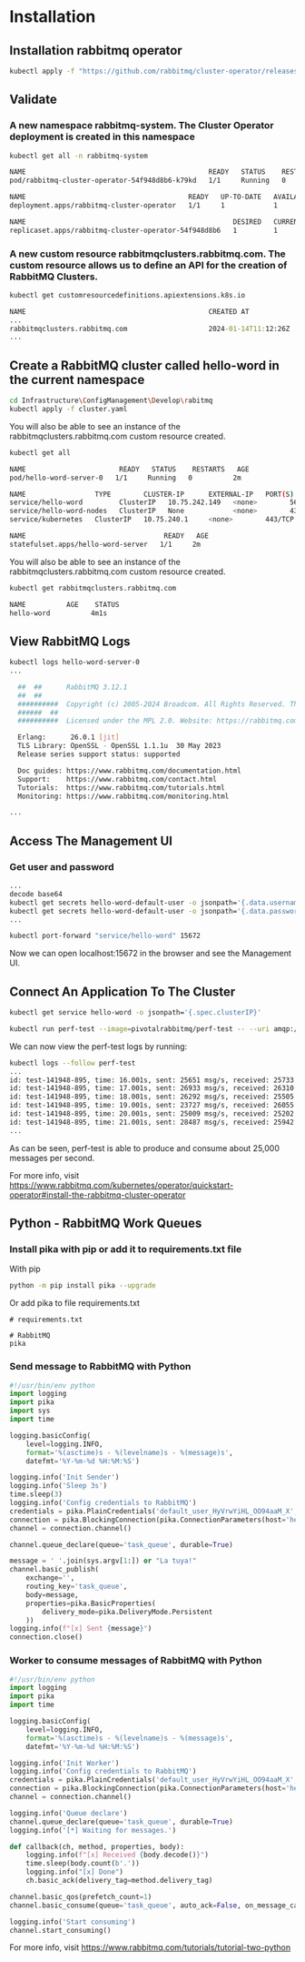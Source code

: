 # Installation

## Installation rabbitmq operator

```bash
kubectl apply -f "https://github.com/rabbitmq/cluster-operator/releases/latest/download/cluster-operator.yml"
```

## Validate

### A new namespace rabbitmq-system. The Cluster Operator deployment is created in this namespace

```bash
kubectl get all -n rabbitmq-system

NAME                                             READY   STATUS    RESTARTS   AGE
pod/rabbitmq-cluster-operator-54f948d8b6-k79kd   1/1     Running   0          2m10s

NAME                                        READY   UP-TO-DATE   AVAILABLE   AGE
deployment.apps/rabbitmq-cluster-operator   1/1     1            1           2m10s

NAME                                                   DESIRED   CURRENT   READY   AGE
replicaset.apps/rabbitmq-cluster-operator-54f948d8b6   1         1         1       2m10s
```

### A new custom resource rabbitmqclusters.rabbitmq.com. The custom resource allows us to define an API for the creation of RabbitMQ Clusters.

```cmd
kubectl get customresourcedefinitions.apiextensions.k8s.io

NAME                                             CREATED AT
...
rabbitmqclusters.rabbitmq.com                    2024-01-14T11:12:26Z
...
```

## Create a RabbitMQ cluster called hello-word in the current namespace

```bash
cd Infrastructure\ConfigManagement\Develop\rabitmq
kubectl apply -f cluster.yaml
```

You will also be able to see an instance of the rabbitmqclusters.rabbitmq.com custom resource created.

```bash
kubectl get all

NAME                       READY   STATUS    RESTARTS   AGE
pod/hello-word-server-0   1/1     Running   0          2m

NAME                 TYPE        CLUSTER-IP      EXTERNAL-IP   PORT(S)              AGE
service/hello-word         ClusterIP   10.75.242.149   <none>        5672/TCP,15672/TCP   2m
service/hello-word-nodes   ClusterIP   None            <none>        4369/TCP,25672/TCP   2m
service/kubernetes   ClusterIP   10.75.240.1     <none>        443/TCP              4h1m

NAME                                  READY   AGE
statefulset.apps/hello-word-server   1/1     2m
```

You will also be able to see an instance of the rabbitmqclusters.rabbitmq.com custom resource created.

```bash
kubectl get rabbitmqclusters.rabbitmq.com

NAME          AGE    STATUS
hello-word          4m1s
```

## View RabbitMQ Logs

```bash
kubectl logs hello-word-server-0
...

  ##  ##      RabbitMQ 3.12.1
  ##  ##
  ##########  Copyright (c) 2005-2024 Broadcom. All Rights Reserved. The term "Broadcom" refers to Broadcom Inc. and/or its subsidiaries.
  ######  ##
  ##########  Licensed under the MPL 2.0. Website: https://rabbitmq.com

  Erlang:      26.0.1 [jit]
  TLS Library: OpenSSL - OpenSSL 1.1.1u  30 May 2023
  Release series support status: supported

  Doc guides: https://www.rabbitmq.com/documentation.html
  Support:    https://www.rabbitmq.com/contact.html
  Tutorials:  https://www.rabbitmq.com/tutorials.html
  Monitoring: https://www.rabbitmq.com/monitoring.html

...
```

## Access The Management UI

### Get user and password

```bash
...
decode base64
kubectl get secrets hello-word-default-user -o jsonpath='{.data.username}'
kubectl get secrets hello-word-default-user -o jsonpath='{.data.password}'
...

kubectl port-forward "service/hello-word" 15672
```

Now we can open localhost:15672 in the browser and see the Management UI. 

## Connect An Application To The Cluster

```bash
kubectl get service hello-word -o jsonpath='{.spec.clusterIP}'

kubectl run perf-test --image=pivotalrabbitmq/perf-test -- --uri amqp://{username}:{password}@{clusterIP}
```

We can now view the perf-test logs by running:

```bash
kubectl logs --follow perf-test
...
id: test-141948-895, time: 16.001s, sent: 25651 msg/s, received: 25733 msg/s, min/median/75th/95th/99th consumer latency: 1346110/1457130/1495463/1529703/1542172 µs
id: test-141948-895, time: 17.001s, sent: 26933 msg/s, received: 26310 msg/s, min/median/75th/95th/99th consumer latency: 1333807/1411182/1442417/1467869/1483273 µs
id: test-141948-895, time: 18.001s, sent: 26292 msg/s, received: 25505 msg/s, min/median/75th/95th/99th consumer latency: 1329488/1428657/1455482/1502191/1518218 µs
id: test-141948-895, time: 19.001s, sent: 23727 msg/s, received: 26055 msg/s, min/median/75th/95th/99th consumer latency: 1355788/1450757/1480030/1514469/1531624 µs
id: test-141948-895, time: 20.001s, sent: 25009 msg/s, received: 25202 msg/s, min/median/75th/95th/99th consumer latency: 1327462/1447157/1474394/1509857/1521303 µs
id: test-141948-895, time: 21.001s, sent: 28487 msg/s, received: 25942 msg/s, min/median/75th/95th/99th consumer latency: 1350527/1454599/1490094/1519461/1531042 µs
...
```

As can be seen, perf-test is able to produce and consume about 25,000 messages per second.

For more info, visit <https://www.rabbitmq.com/kubernetes/operator/quickstart-operator#install-the-rabbitmq-cluster-operator>

## Python - RabbitMQ Work Queues

### Install pika with pip or add it to requirements.txt file

With pip

```bash
python -m pip install pika --upgrade
```

Or add pika to file requirements.txt

```text
# requirements.txt

# RabbitMQ
pika
```

### Send message to RabbitMQ with Python

```Python
#!/usr/bin/env python
import logging
import pika
import sys
import time

logging.basicConfig(
    level=logging.INFO,
    format='%(asctime)s - %(levelname)s - %(message)s',
    datefmt='%Y-%m-%d %H:%M:%S')

logging.info('Init Sender')
logging.info('Sleep 3s')
time.sleep(3)
logging.info('Config credentials to RabbitMQ')
credentials = pika.PlainCredentials('default_user_HyVrwYiHL_OO94aaM_X', 'nV0c9NekNaRY7SJ8R-q4Qr3rntx1FBW2')
connection = pika.BlockingConnection(pika.ConnectionParameters(host='hello-word.default.svc.cluster.local', credentials=credentials))
channel = connection.channel()

channel.queue_declare(queue='task_queue', durable=True)

message = ' '.join(sys.argv[1:]) or "La tuya!"
channel.basic_publish(
    exchange='',
    routing_key='task_queue',
    body=message,
    properties=pika.BasicProperties(
        delivery_mode=pika.DeliveryMode.Persistent
    ))
logging.info(f"[x] Sent {message}")
connection.close()
```

### Worker to consume messages of RabbitMQ with Python

```Python
#!/usr/bin/env python
import logging
import pika
import time

logging.basicConfig(
    level=logging.INFO,
    format='%(asctime)s - %(levelname)s - %(message)s',
    datefmt='%Y-%m-%d %H:%M:%S')

logging.info('Init Worker')
logging.info('Config credentials to RabbitMQ')
credentials = pika.PlainCredentials('default_user_HyVrwYiHL_OO94aaM_X', 'nV0c9NekNaRY7SJ8R-q4Qr3rntx1FBW2')
connection = pika.BlockingConnection(pika.ConnectionParameters(host='hello-word.default.svc.cluster.local', credentials=credentials))
channel = connection.channel()

logging.info('Queue declare')
channel.queue_declare(queue='task_queue', durable=True)
logging.info('[*] Waiting for messages.')

def callback(ch, method, properties, body):
    logging.info(f"[x] Received {body.decode()}")
    time.sleep(body.count(b'.'))
    logging.info("[x] Done")
    ch.basic_ack(delivery_tag=method.delivery_tag)

channel.basic_qos(prefetch_count=1)
channel.basic_consume(queue='task_queue', auto_ack=False, on_message_callback=callback)

logging.info('Start consuming')
channel.start_consuming()
```

For more info, visit <https://www.rabbitmq.com/tutorials/tutorial-two-python>
